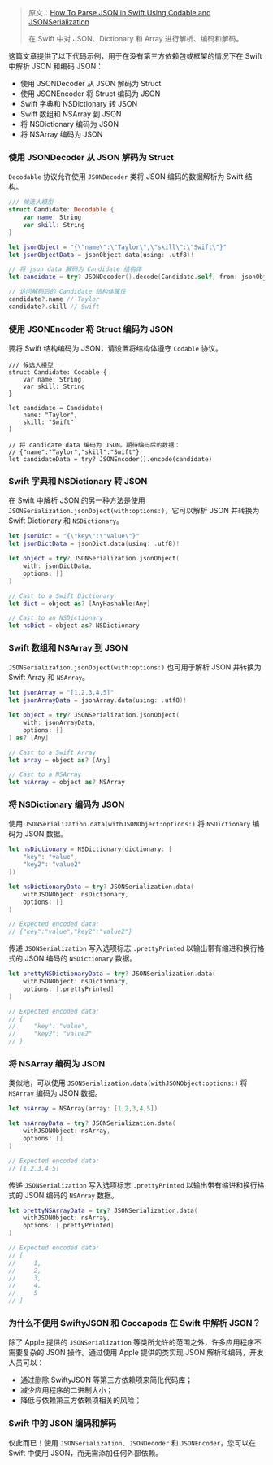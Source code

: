 > 原文：[How To Parse JSON in Swift Using Codable and JSONSerialization](https://www.advancedswift.com/swift-json-without-swiftyjson/)
>
> 在 Swift 中对 JSON、Dictionary 和 Array 进行解析、编码和解码。



这篇文章提供了以下代码示例，用于在没有第三方依赖包或框架的情况下在 Swift 中解析 JSON 和编码 JSON：

* 使用 JSONDecoder 从 JSON 解码为 Struct
* 使用 JSONEncoder 将 Struct 编码为 JSON
* Swift 字典和 NSDictionary 转 JSON
* Swift 数组和 NSArray 到 JSON
* 将 NSDictionary 编码为 JSON
* 将 NSArray 编码为 JSON

### 使用 JSONDecoder 从 JSON 解码为 Struct

`Decodable` 协议允许使用 `JSONDecoder` 类将 JSON 编码的数据解析为 Swift 结构。

```swift
/// 候选人模型
struct Candidate: Decodable {
    var name: String
    var skill: String
}

let jsonObject = "{\"name\":\"Taylor\",\"skill\":\"Swift\"}"
let jsonObjectData = jsonObject.data(using: .utf8)!

// 将 json data 解码为 Candidate 结构体
let candidate = try? JSONDecoder().decode(Candidate.self, from: jsonObjectData)

// 访问解码后的 Candidate 结构体属性
candidate?.name // Taylor
candidate?.skill // Swift
```



### 使用 JSONEncoder 将 Struct 编码为 JSON

要将 Swift 结构编码为 JSON，请设置将结构体遵守 `Codable` 协议。

```
/// 候选人模型
struct Candidate: Codable {
    var name: String
    var skill: String
}

let candidate = Candidate(
    name: "Taylor",
    skill: "Swift"
)

// 将 candidate data 编码为 JSON。期待编码后的数据：
// {"name":"Taylor","skill":"Swift"}
let candidateData = try? JSONEncoder().encode(candidate)
```



### Swift 字典和 NSDictionary 转 JSON

在 Swift 中解析 JSON 的另一种方法是使用 `JSONSerialization.jsonObject(with:options:)`，它可以解析 JSON 并转换为 Swift Dictionary 和 `NSDictionary`。

```swift
let jsonDict = "{\"key\":\"value\"}"
let jsonDictData = jsonDict.data(using: .utf8)!

let object = try? JSONSerialization.jsonObject(
    with: jsonDictData,
    options: []
)

// Cast to a Swift Dictionary
let dict = object as? [AnyHashable:Any]

// Cast to an NSDictionary
let nsDict = object as? NSDictionary
```




### Swift 数组和 NSArray 到 JSON

`JSONSerialization.jsonObject(with:options:)` 也可用于解析 JSON 并转换为 Swift Array 和 `NSArray`。

```swift
let jsonArray = "[1,2,3,4,5]"
let jsonArrayData = jsonArray.data(using: .utf8)!

let object = try? JSONSerialization.jsonObject(
    with: jsonArrayData,
    options: []
) as? [Any]

// Cast to a Swift Array
let array = object as? [Any]

// Cast to a NSArray
let nsArray = object as? NSArray
```



### 将 NSDictionary 编码为 JSON

使用 `JSONSerialization.data(withJSONObject:options:)` 将 `NSDictionary` 编码为 JSON 数据。

```swift
let nsDictionary = NSDictionary(dictionary: [
    "key": "value",
    "key2": "value2"
])

let nsDictionaryData = try? JSONSerialization.data(
    withJSONObject: nsDictionary,
    options: []
)

// Expected encoded data:
// {"key":"value","key2":"value2"}
```

传递 `JSONSerialization` 写入选项标志 `.prettyPrinted` 以输出带有缩进和换行格式的 JSON 编码的 `NSDictionary` 数据。

```swift
let prettyNSDictionaryData = try? JSONSerialization.data(
    withJSONObject: nsDictionary,
    options: [.prettyPrinted]
)

// Expected encoded data:
// {
//     "key": "value",
//     "key2": "value2"
// }
```




### 将 NSArray 编码为 JSON

类似地，可以使用 `JSONSerialization.data(withJSONObject:options:)` 将 `NSArray` 编码为 JSON 数据。

```swift
let nsArray = NSArray(array: [1,2,3,4,5])

let nsArrayData = try? JSONSerialization.data(
    withJSONObject: nsArray,
    options: []
)

// Expected encoded data:
// [1,2,3,4,5]
```

传递 `JSONSerialization` 写入选项标志 `.prettyPrinted` 以输出带有缩进和换行格式的 JSON 编码的 `NSArray` 数据。

```swift
let prettyNSArrayData = try? JSONSerialization.data(
    withJSONObject: nsArray,
    options: [.prettyPrinted]
)

// Expected encoded data:
// [
//     1,
//     2,
//     3,
//     4,
//     5
// ]
```



### 为什么不使用 SwiftyJSON 和 Cocoapods 在 Swift 中解析 JSON？

除了 Apple 提供的 `JSONSerialization` 等类所允许的范围之外，许多应用程序不需要复杂的 JSON 操作。通过使用 Apple 提供的类实现 JSON 解析和编码，开发人员可以：

* 通过删除 SwiftyJSON 等第三方依赖项来简化代码库；
* 减少应用程序的二进制大小；
* 降低与依赖第三方依赖项相关的风险；



### Swift 中的 JSON 编码和解码

仅此而已！使用 `JSONSerialization`、`JSONDecoder` 和 `JSONEncoder`，您可以在 Swift 中使用 JSON，而无需添加任何外部依赖。


